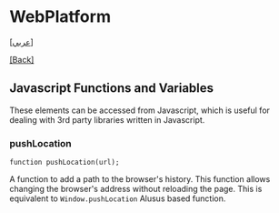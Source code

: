 # WebPlatform

[[عربي]](js_funcs.ar.md)

[[Back]](../readme.md)

## Javascript Functions and Variables

These elements can be accessed from Javascript, which is useful for dealing with 3rd party libraries
written in Javascript.

### pushLocation

```
function pushLocation(url);
```

A function to add a path to the browser's history. This function allows changing the browser's
address without reloading the page. This is equivalent to `Window.pushLocation` Alusus based
function.

